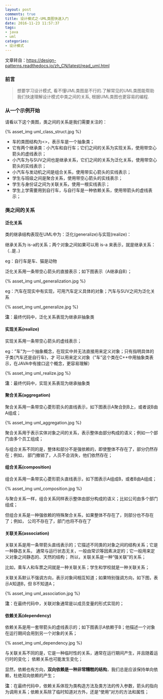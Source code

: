 ```yaml
---
layout: post
comments: true
title: 设计模式之-UML类图快速入门
date: 2016-11-23 11:57:37
tags:
- java
- uml
categories:
- 设计模式
---
```


文章转自：https://design-patterns.readthedocs.io/zh_CN/latest/read_uml.html

### 前言

> 想要学习设计模式, 看不懂UML类图是不行的.了解常见的UML类图能帮助我们快速理解设计模式中类之间的关系, 根据UML类图也更容易的编程.

<!-- more -->

### 从一个示例开始

请看以下这个类图，类之间的关系是我们需要关注的：

{% asset_img uml_class_struct.jpg %}

- 车的类图结构为<<abstract>>，表示车是一个抽象类；
- 它有两个继承类：小汽车和自行车；它们之间的关系为实现关系，使用带空心箭头的虚线表示；
- 小汽车为与SUV之间也是继承关系，它们之间的关系为泛化关系，使用带空心箭头的实线表示；
- 小汽车与发动机之间是组合关系，使用带实心箭头的实线表示；
- 学生与班级之间是聚合关系，使用带空心箭头的实线表示；
- 学生与身份证之间为关联关系，使用一根实线表示；
- 学生上学需要用到自行车，与自行车是一种依赖关系，使用带箭头的虚线表示；

### 类之间的关系

#### 泛化关系

类的继承结构表现在UML中为：泛化(generalize)与实现(realize)：

继承关系为 is-a的关系；两个对象之间如果可以用 is-a 来表示，就是继承关系：（..是..)

eg：自行车是车、猫是动物

泛化关系用一条带空心箭头的直接表示；如下图表示（A继承自B）；

{% asset_img uml_generalization.jpg %}

eg：汽车在现实中有实现，可用汽车定义具体的对象；汽车与SUV之间为泛化关系

{% asset_img uml_generalize.jpg %}

**注**：最终代码中，泛化关系表现为继承非抽象类

#### 实现关系(realize)

实现关系用一条带空心箭头的虚线表示；

eg：”车”为一个抽象概念，在现实中并无法直接用来定义对象；只有指明具体的子类(汽车还是自行车)，才 可以用来定义对象（”车”这个类在C++中用抽象类表示，在JAVA中有接口这个概念，更容易理解）

{% asset_img uml_realize.jpg %}

**注**：最终代码中，实现关系表现为继承抽象类

#### 聚合关系(aggregation)

聚合关系用一条带空心菱形箭头的直线表示，如下图表示A聚合到B上，或者说B由A组成；

{% asset_img uml_aggregation.jpg %}

聚合关系用于表示实体对象之间的关系，表示整体由部分构成的语义；例如一个部门由多个员工组成；

与组合关系不同的是，整体和部分不是强依赖的，即使整体不存在了，部分仍然存在；例如， 部门撤销了，人员不会消失，他们依然存在；

#### 组合关系(composition)

组合关系用一条带实心菱形箭头直线表示，如下图表示A组成B，或者B由A组成；

{% asset_img uml_composition.jpg %}

与聚合关系一样，组合关系同样表示整体由部分构成的语义；比如公司由多个部门组成；

但组合关系是一种强依赖的特殊聚合关系，如果整体不存在了，则部分也不存在了；例如， 公司不存在了，部门也将不存在了

#### 关联关系(association)

关联关系是用一条带箭头直线表示的；它描述不同类的对象之间的结构关系；它是一种静态关系， 通常与运行状态无关，一般由常识等因素决定的；它一般用来定义对象之间静态的、天然的结构； 所以，关联关系是一种“强关联”的关系；

比如，乘车人和车票之间就是一种关联关系；学生和学校就是一种关联关系；

关联关系默认不强调方向，表示对象间相互知道；如果特别强调方向，如下图，表示A知道B，但 B不知道A；

{% asset_img uml_association.jpg %}

**注**：在最终代码中，关联对象通常是以成员变量的形式实现的；

#### 依赖关系(dependency)

依赖关系是用一套带箭头的虚线表示的；如下图表示A依赖于B；他描述一个对象在运行期间会用到另一个对象的关系；

{% asset_img uml_dependency.jpg %}

与关联关系不同的是，它是一种临时性的关系，通常在运行期间产生，并且随着运行时的变化； 依赖关系也可能发生变化；

显然，依赖也有方向，**双向依赖是一种非常糟糕的结构**，我们总是应该保持单向依赖，杜绝双向依赖的产生；

**注**：在最终代码中，依赖关系体现为类构造方法及类方法的传入参数，箭头的指向为调用关系；依赖关系除了临时知道对方外，还是“使用”对方的方法和属性；

